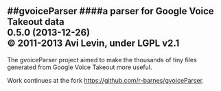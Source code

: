 ##gvoiceParser
####a parser for Google Voice Takeout data<br>0.5.0 (2013-12-26)<br>&copy; 2011-2013 Avi Levin, under LGPL v2.1
----

The gvoiceParser project aimed to make the thousands of tiny files generated from Google Voice Takeout more useful.

Work continues at the fork https://github.com/r-barnes/gvoiceParser.
